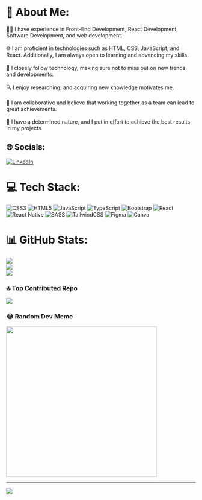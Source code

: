 # 💫 About Me:
👨‍💻 I have experience in Front-End Development, React Development, Software Development, and web development.<br><br>🌐 I am proficient in technologies such as HTML, CSS, JavaScript, and React. Additionally, I am always open to learning and advancing my skills.<br><br>🚀 I closely follow technology, making sure not to miss out on new trends and developments.<br><br>🔍 I enjoy researching, and acquiring new knowledge motivates me.<br><br>👥 I am collaborative and believe that working together as a team can lead to great achievements.<br><br>💪 I have a determined nature, and I put in effort to achieve the best results in my projects.


## 🌐 Socials:
[![LinkedIn](https://img.shields.io/badge/LinkedIn-%230077B5.svg?logo=linkedin&logoColor=white)](https://linkedin.com/in/serifcanozdeniz) 

# 💻 Tech Stack:
![CSS3](https://img.shields.io/badge/css3-%231572B6.svg?style=for-the-badge&logo=css3&logoColor=white) ![HTML5](https://img.shields.io/badge/html5-%23E34F26.svg?style=for-the-badge&logo=html5&logoColor=white) ![JavaScript](https://img.shields.io/badge/javascript-%23323330.svg?style=for-the-badge&logo=javascript&logoColor=%23F7DF1E) ![TypeScript](https://img.shields.io/badge/typescript-%23007ACC.svg?style=for-the-badge&logo=typescript&logoColor=white) ![Bootstrap](https://img.shields.io/badge/bootstrap-%238511FA.svg?style=for-the-badge&logo=bootstrap&logoColor=white) ![React](https://img.shields.io/badge/react-%2320232a.svg?style=for-the-badge&logo=react&logoColor=%2361DAFB) ![React Native](https://img.shields.io/badge/react_native-%2320232a.svg?style=for-the-badge&logo=react&logoColor=%2361DAFB) ![SASS](https://img.shields.io/badge/SASS-hotpink.svg?style=for-the-badge&logo=SASS&logoColor=white) ![TailwindCSS](https://img.shields.io/badge/tailwindcss-%2338B2AC.svg?style=for-the-badge&logo=tailwind-css&logoColor=white) ![Figma](https://img.shields.io/badge/figma-%23F24E1E.svg?style=for-the-badge&logo=figma&logoColor=white) ![Canva](https://img.shields.io/badge/Canva-%2300C4CC.svg?style=for-the-badge&logo=Canva&logoColor=white)
# 📊 GitHub Stats:
![](https://github-readme-stats.vercel.app/api?username=serifcanozdeniz&theme=dark&hide_border=false&include_all_commits=true&count_private=true)<br/>
![](https://github-readme-streak-stats.herokuapp.com/?user=serifcanozdeniz&theme=dark&hide_border=false)<br/>
![](https://github-readme-stats.vercel.app/api/top-langs/?username=serifcanozdeniz&theme=dark&hide_border=false&include_all_commits=true&count_private=true&layout=compact)

### 🔝 Top Contributed Repo
![](https://github-contributor-stats.vercel.app/api?username=serifcanozdeniz&limit=5&theme=dark&combine_all_yearly_contributions=true)

### 😂 Random Dev Meme
<img src='https://randommeme-five.vercel.app/' style="height: 400px;"/>

---
[![](https://visitcount.itsvg.in/api?id=serifcanozdeniz&icon=0&color=0)](https://visitcount.itsvg.in)

<!-- Proudly created with GPRM ( https://gprm.itsvg.in ) -->
